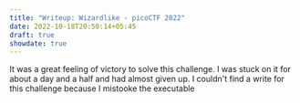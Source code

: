 ```yaml
---
title: "Writeup: Wizardlike - picoCTF 2022"
date: 2022-10-18T20:50:14+05:45
draft: true
showdate: true
---
```


It was a great feeling of victory to solve this challenge. I was stuck on it for about a day and a half and had almost given up. I couldn't find a write for this challenge because I mistooke the executable
